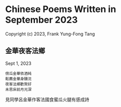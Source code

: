# Chinese Poems Written in September 2023
Copyright (c) 2023, Frank Yung-Fong Tang

## 金華夜客法鄉
Sept 1, 2023 
```
傍瓜金華依酒純
鬆薦金華身醺沈
夜客法鄉歡聚好
未思床前月光深
```

見同學呂金華作客法國食蜜瓜火腿有感成詩

